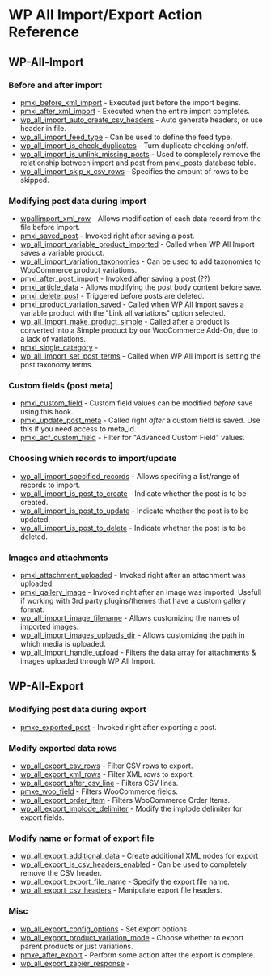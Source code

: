# WP All Import/Export Action Reference

## WP-All-Import

### Before and after import
* [pmxi_before_xml_import](all-import/pmxi_before_xml_import.php) - Executed just before the import begins.
* [pmxi_after_xml_import](all-import/pmxi_after_xml_import.php) - Executed when the entire import completes.
* [wp_all_import_auto_create_csv_headers](all-import/wp_all_import_auto_create_csv_headers.php) - Auto generate headers, or use header in file.
* [wp_all_import_feed_type](all-import/wp_all_import_feed_type.php) - Can be used to define the feed type.
* [wp_all_import_is_check_duplicates](all-import/wp_all_import_is_check_duplicates.php) - Turn duplicate checking on/off.
* [wp_all_import_is_unlink_missing_posts](all-import/wp_all_import_is_unlink_missing_posts.php) - Used to completely remove the relationship between import and post from pmxi_posts database table.
* [wp_all_import_skip_x_csv_rows](all-import/wp_all_import_skip_x_csv_rows.php) - Specifies the amount of rows to be skipped.

### Modifying post data during import
* [wpallimport_xml_row](all-import/wpallimport_xml_row.php) - Allows modification of each data record from the file before import.
* [pmxi_saved_post](all-import/pmxi_saved_post.php) - Invoked right after saving a post.
* [wp_all_import_variable_product_imported](all-import/wp_all_import_variable_product_imported.php) - Called when WP All Import saves a variable product.
* [wp_all_import_variation_taxonomies](all-import/wp_all_import_variation_taxonomies.php) - Can be used to add taxonomies to WooCommerce product variations.
* [pmxi_after_post_import](all-import/pmxi_after_post_import.php) - Invoked after saving a post (??)
* [pmxi_article_data](all-import/pmxi_article_data.php) - Allows modifying the post body content before save.
* [pmxi_delete_post](all-import/pmxi_delete_post.php) - Triggered before posts are deleted.
* [pmxi_product_variation_saved](all-import/pmxi_product_variation_saved.php) - Called when WP All Import saves a variable product with the "Link all variations" option selected.
* [wp_all_import_make_product_simple](all-import/wp_all_import_make_product_simple.php) - Called after a product is converted into a Simple product by our WooCommerce Add-On, due to a lack of variations.
* [pmxi_single_category](all-import/pmxi_single_category.php) -
* [wp_all_import_set_post_terms](all-import/wp_all_import_set_post_terms.php) - Called when WP All Import is setting the post taxonomy terms.

### Custom fields (post meta)
* [pmxi_custom_field](all-import/pmxi_custom_field.php) - Custom field values can be modified *before* save using this hook.
* [pmxi_update_post_meta](all-import/pmxi_update_post_meta.php) - Called right *after* a custom field is saved. Use this if you need access to meta_id.
* [pmxi_acf_custom_field](all-import/pmxi_acf_custom_field.php) - Filter for "Advanced Custom Field" values.

### Choosing which records to import/update
* [wp_all_import_specified_records](all-import/wp_all_import_specified_records.php) - Allows specifing a list/range of records to import.
* [wp_all_import_is_post_to_create](all-import/wp_all_import_is_post_to_create.php) - Indicate whether the post is to be created.
* [wp_all_import_is_post_to_update](all-import/wp_all_import_is_post_to_update.php) - Indicate whether the post is to be updated.
* [wp_all_import_is_post_to_delete](all-import/wp_all_import_is_post_to_delete.php) - Indicate whether the post is to be deleted.

### Images and attachments
* [pmxi_attachment_uploaded](all-import/pmxi_attachment_uploaded.php) - Invoked right after an attachment was uploaded.
* [pmxi_gallery_image](all-import/pmxi_gallery_image.php) - Invoked right after an image was imported. Usefull if working with 3rd party plugins/themes that have a custom gallery format.
* [wp_all_import_image_filename](all-import/wp_all_import_image_filename.php) - Allows customizing the names of imported images.
* [wp_all_import_images_uploads_dir](all-import/wp_all_import_images_uploads_dir.php) - Allows customizing the path in which media is uploaded.
* [wp_all_import_handle_upload](all-import/wp_all_import_handle_upload.php) - Filters the data array for attachments & images uploaded through WP All Import.


## WP-All-Export

### Modifying post data during export
* [pmxe_exported_post](all-export/pmxe_exported_post.php) - Invoked right after exporting a post.

### Modify exported data rows
* [wp_all_export_csv_rows](all-export/wp_all_export_csv_rows.php) - Filter CSV rows to export.
* [wp_all_export_xml_rows](all-export/wp_all_export_xml_rows.php) - Filter XML rows to export.
* [wp_all_export_after_csv_line](all-export/wp_all_export_after_csv_line.php) - Filters CSV lines.
* [pmxe_woo_field](all-export/pmxe_woo_field.php) - Filters WooCommerce fields.
* [wp_all_export_order_item](all-export/wp_all_export_order_item.php) - Filters WooCommerce Order Items.
* [wp_all_export_implode_delimiter](all-export/wp_all_export_implode_delimiter.php) - Modify the implode delimiter for export fields.

### Modify name or format of export file
* [wp_all_export_additional_data](all-export/wp_all_export_additional_data.php) - Create additional XML nodes for export
* [wp_all_export_is_csv_headers_enabled](all-export/wp_all_export_is_csv_headers_enabled.php) - Can be used to completely remove the CSV header.
* [wp_all_export_export_file_name](all-export/wp_all_export_export_file_name.php) - Specify the export file name.
* [wp_all_export_csv_headers](all-export/wp_all_export_csv_headers.php) - Manipulate export file headers.

### Misc
* [wp_all_export_config_options](all-export/wp_all_export_config_options.php) - Set export options
* [wp_all_export_product_variation_mode](all-export/wp_all_export_product_variation_mode.php) - Choose whether to export parent products or just variations.
* [pmxe_after_export](all-export/pmxe_after_export.php) - Perform some action after the export is complete.
* [wp_all_export_zapier_response](all-export/wp_all_export_zapier_response.php) - 

